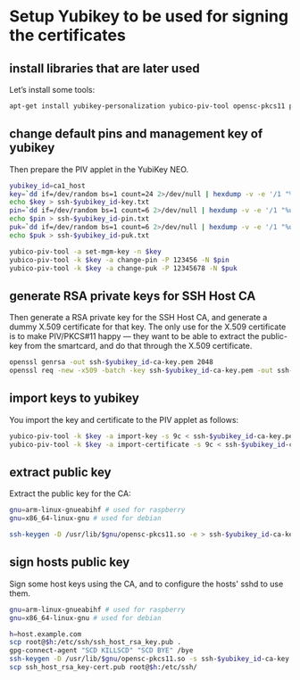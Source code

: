 # Setup Yubikey to be used for signing the certificates

## install libraries that are later used
Let’s install some tools:
```bash
apt-get install yubikey-personalization yubico-piv-tool opensc-pkcs11 pcscd
```

## change default pins and management key of yubikey
Then prepare the PIV applet in the YubiKey NEO.
```bash
yubikey_id=ca1_host
key=`dd if=/dev/random bs=1 count=24 2>/dev/null | hexdump -v -e '/1 "%02X"'`
echo $key > ssh-$yubikey_id-key.txt
pin=`dd if=/dev/random bs=1 count=6 2>/dev/null | hexdump -v -e '/1 "%u"'|cut -c1-6`
echo $pin > ssh-$yubikey_id-pin.txt
puk=`dd if=/dev/random bs=1 count=6 2>/dev/null | hexdump -v -e '/1 "%u"'|cut -c1-8`
echo $puk > ssh-$yubikey_id-puk.txt

yubico-piv-tool -a set-mgm-key -n $key
yubico-piv-tool -k $key -a change-pin -P 123456 -N $pin
yubico-piv-tool -k $key -a change-puk -P 12345678 -N $puk
```

## generate RSA private keys for SSH Host CA
Then generate a RSA private key for the SSH Host CA, and generate a dummy X.509 certificate for that key. The only use for the X.509 certificate is to make PIV/PKCS#11 happy — they want to be able to extract the public-key from the smartcard, and do that through the X.509 certificate.

```bash
openssl genrsa -out ssh-$yubikey_id-ca-key.pem 2048
openssl req -new -x509 -batch -key ssh-$yubikey_id-ca-key.pem -out ssh-$yubikey_id-ca-crt.pem
```

## import keys to yubikey
You import the key and certificate to the PIV applet as follows:
```bash
yubico-piv-tool -k $key -a import-key -s 9c < ssh-$yubikey_id-ca-key.pem
yubico-piv-tool -k $key -a import-certificate -s 9c < ssh-$yubikey_id-ca-crt.pem
```

## extract public key
Extract the public key for the CA:
```bash
gnu=arm-linux-gnueabihf # used for raspberry
gnu=x86_64-linux-gnu # used for debian

ssh-keygen -D /usr/lib/$gnu/opensc-pkcs11.so -e > ssh-$yubikey_id-ca-key.pub
```

## sign hosts public key
Sign some host keys using the CA, and to configure the hosts' sshd to use them.
```bash
gnu=arm-linux-gnueabihf # used for raspberry
gnu=x86_64-linux-gnu # used for debian

h=host.example.com
scp root@$h:/etc/ssh/ssh_host_rsa_key.pub .
gpg-connect-agent "SCD KILLSCD" "SCD BYE" /bye
ssh-keygen -D /usr/lib/$gnu/opensc-pkcs11.so -s ssh-$yubikey_id-ca-key.pub -I $h -h -n $h -V +52w ssh_host_rsa_key.pub
scp ssh_host_rsa_key-cert.pub root@$h:/etc/ssh/
```